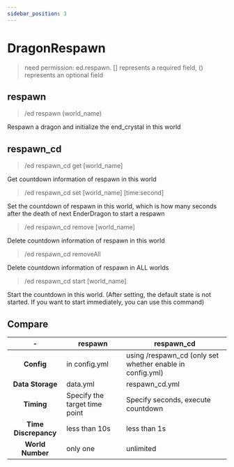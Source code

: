 ```yaml
---
sidebar_position: 3
---
```


# DragonRespawn
> need permission: ed.respawn. [] represents a required field, () represents an optional field

## respawn
> /ed respawn (world_name)

Respawn a dragon and initialize the end_crystal in this world

## respawn_cd
> /ed respawn_cd get [world_name]

Get countdown information of respawn in this world
> /ed respawn_cd set [world_name]  [time:second]

Set the countdown of respawn in this world, which is how many seconds after the death of next EnderDragon to start a respawn
> /ed respawn_cd remove [world_name]

Delete countdown information of respawn in this world
> /ed respawn_cd removeAll

Delete countdown information of respawn in ALL worlds
> /ed respawn_cd start [world_name]

Start the countdown in this world. 
(After setting, the default state is not started. If you want to start immediately, you can use this command)

## Compare
| - | respawn | respawn_cd |
| :----: | ---- | ---- |
| **Config** | in config.yml | using /respawn_cd (only set whether enable in config.yml) |
| **Data Storage** | data.yml | respawn_cd.yml |
| **Timing** | Specify the target time point | Specify seconds, execute countdown |
| **Time Discrepancy** | less than 10s | less than 1s |
| **World Number** | only one | unlimited |
